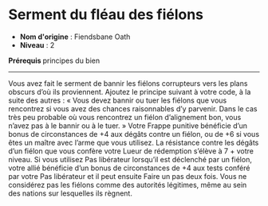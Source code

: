 # Serment du fléau des fiélons

 * **Nom d'origine** : Fiendsbane Oath
 * **Niveau** : 2


<p><strong> Prérequis </strong> principes du bien </p>
<hr>
<p> Vous avez fait le serment de bannir les fiélons corrupteurs vers les plans obscurs d’où ils proviennent. Ajoutez le principe suivant à votre code, à la suite des autres : « Vous devez bannir ou tuer les fiélons que vous rencontrez si vous avez des chances raisonnables d’y parvenir. Dans le cas très peu probable où vous rencontrez un fiélon d’alignement bon, vous n’avez pas à le bannir ou à le tuer. » Votre Frappe punitive bénéficie d’un bonus de circonstances de +4 aux dégâts contre un fiélon, ou de +6 si vous êtes un maître avec l’arme que vous utilisez. La résistance contre les dégâts d’un fiélon que vous confère votre Lueur de rédemption s’élève à 7 + votre niveau. Si vous utilisez Pas libérateur lorsqu’il est déclenché par un fiélon, votre allié bénéficie d’un bonus de circonstances de +4 aux tests conféré par votre Pas libérateur et il peut ensuite Faire un pas deux fois. Vous ne considérez pas les fiélons comme des autorités légitimes, même au sein des nations sur lesquelles ils règnent. </p>